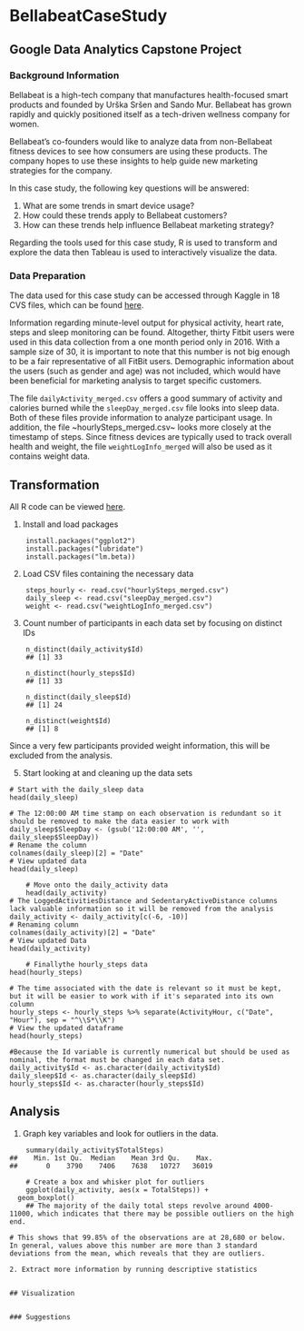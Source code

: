 # BellabeatCaseStudy

## Google Data Analytics Capstone Project

### Background Information 

Bellabeat is a high-tech company that manufactures health-focused smart products and founded by Urška Sršen and Sando Mur. Bellabeat has grown rapidly and quickly positioned itself as a tech-driven wellness company for women.

Bellabeat’s co-founders would like to analyze data from non-Bellabeat fitness devices to see how consumers are using these products. The company hopes to use these insights to help guide new marketing strategies for the company.

In this case study, the following key questions will be answered:
1. What are some trends in smart device usage?
2. How could these trends apply to Bellabeat customers?
3. How can these trends help influence Bellabeat marketing strategy?

Regarding the tools used for this case study, R is used to transform and explore the data then Tableau is used to interactively visualize the data.

### Data Preparation 

The data used for this case study can be accessed through Kaggle in 18 CVS files, which can be found [here](https://www.kaggle.com/datasets/arashnic/fitbit).

Information regarding minute-level output for physical activity, heart rate, steps and sleep monitoring can be found. Altogether, thirty Fitbit users were used in this data collection from a one month period only in 2016. With a sample size of 30, it is important to note that this number is not big enough to be a fair representative of all FitBit users. Demographic information about the users (such as gender and age) was not included, which would have been beneficial for marketing analysis to target specific customers.

The file `dailyActivity_merged.csv` offers a good summary of activity and calories burned while the `sleepDay_merged.csv` file looks into sleep data. Both of these files provide information to analyze participant usage. In addition, the file ~hourlySteps_merged.csv~ looks more closely at the timestamp of steps. Since fitness devices are typically used to track overall health and weight, the file `weightLogInfo_merged` will also be used as it contains weight data.

## Transformation 

All R code can be viewed [here](URL). 

1. Install and load packages
``` install.packages("tidyverse")
    install.packages("ggplot2")
    install.packages("lubridate")
    install.packages("lm.beta))
```

2. Load CSV files containing the necessary data
``` activity <- read.csv("dailyActivity_merged.csv")
    steps_hourly <- read.csv("hourlySteps_merged.csv")
    daily_sleep <- read.csv("sleepDay_merged.csv")
    weight <- read.csv("weightLogInfo_merged.csv")
```
3. Count number of participants in each data set by focusing on distinct IDs
```
    n_distinct(daily_activity$Id)
    ## [1] 33 
```

```
    n_distinct(hourly_steps$Id)
    ## [1] 33
```

```
    n_distinct(daily_sleep$Id)
    ## [1] 24
```

```
    n_distinct(weight$Id)
    ## [1] 8
```
Since a very few participants provided weight information, this will be excluded  from the analysis.

5. Start looking at and cleaning up the data sets
```
# Start with the daily_sleep data
head(daily_sleep)

# The 12:00:00 AM time stamp on each observation is redundant so it should be removed to make the data easier to work with
daily_sleep$SleepDay <- (gsub('12:00:00 AM', '', daily_sleep$SleepDay))
# Rename the column
colnames(daily_sleep)[2] = "Date"
# View updated data
head(daily_sleep)
```

```
    # Move onto the daily_activity data
    head(daily_activity)
# The LoggedActivitiesDistance and SedentaryActiveDistance columns lack valuable information so it will be removed from the analysis 
daily_activity <- daily_activity[c(-6, -10)]
# Renaming column
colnames(daily_activity)[2] = "Date"
# View updated Data
head(daily_activity)
```

```
    # Finallythe hourly_steps data
head(hourly_steps)

# The time associated with the date is relevant so it must be kept, but it will be easier to work with if it's separated into its own column 
hourly_steps <- hourly_steps %>% separate(ActivityHour, c("Date", "Hour"), sep = "^\\S*\\K")
# View the updated dataframe
head(hourly_steps)

#Because the Id variable is currently numerical but should be used as nominal, the format must be changed in each data set.
daily_activity$Id <- as.character(daily_activity$Id)
daily_sleep$Id <- as.character(daily_sleep$Id)
hourly_steps$Id <- as.character(hourly_steps$Id)
```

## Analysis
1. Graph key variables and look for outliers in the data.

```
    summary(daily_activity$TotalSteps)
##    Min. 1st Qu.  Median    Mean 3rd Qu.    Max. 
##       0    3790    7406    7638   10727   36019
```

```
    # Create a box and whisker plot for outliers
    ggplot(daily_activity, aes(x = TotalSteps)) +
  geom_boxplot()
    ## The majority of the daily total steps revolve around 4000-11000, which indicates that there may be possible outliers on the high end.
```

``` steps_upper <- quantile(daily_activity$TotalSteps, .9985, na.rm = TRUE)
# This shows that 99.85% of the observations are at 28,680 or below. In general, values above this number are more than 3 standard deviations from the mean, which reveals that they are outliers.

2. Extract more information by running descriptive statistics

   
## Visualization


### Suggestions
